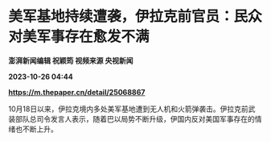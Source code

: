 # 美军基地持续遭袭，伊拉克前官员：民众对美军事存在愈发不满
**澎湃新闻编辑 祝颖筠 视频来源 央视新闻**

**2023-10-26 04:44**

**https://m.thepaper.cn/detail/25068867**

10月18日以来，伊拉克境内多处美军基地遭到无人机和火箭弹袭击。伊拉克前武装部队总司令发言人表示，随着巴以局势不断升级，伊国内反对美国军事存在的情绪也不断上升。